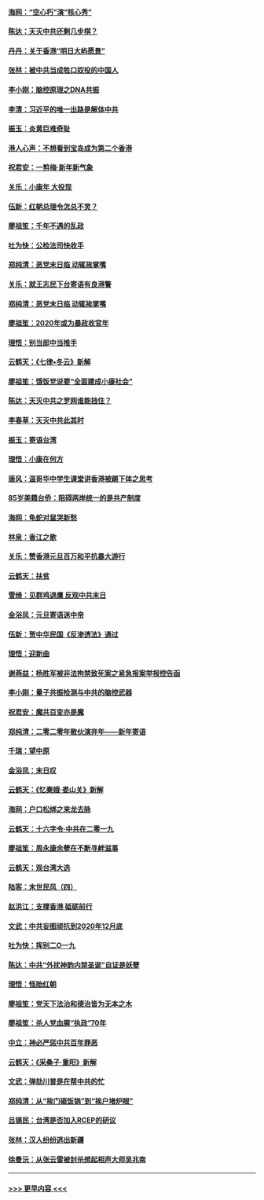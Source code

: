 #### [海网：“空心朽”演“核心秀”](../pages/nsc993/n11783874.md?t=01112111) 
#### [陈达：天灭中共还剩几步棋？](../pages/nsc993/n11783719.md?t=01112111) 
#### [丹丹：关于香港“明日大屿愿景”](../pages/nsc993/n11783273.md?t=01112111) 
#### [张林：被中共当成牲口奴役的中国人](../pages/nsc993/n11782397.md?t=01112111) 
#### [李小刚：脑控原理之DNA共振](../pages/nsc993/n11780962.md?t=01112111) 
#### [李清：习近平的唯一出路是解体中共](../pages/nsc993/n11780866.md?t=01112111) 
#### [振玉：炎黄巨难奇耻](../pages/nsc993/n11779632.md?t=01112111) 
#### [港人心声：不想看到宝岛成为第二个香港](../pages/nsc993/n11778817.md?t=01112111) 
#### [祝君安：一剪梅‧新年新气象](../pages/nsc993/n11776340.md?t=01112111) 
#### [关乐：小康年 大役现](../pages/nsc993/n11774213.md?t=01112111) 
#### [伍新：红朝总理令怎总不灵？](../pages/nsc993/n11770813.md?t=01112111) 
#### [廖祖笙：千年不遇的乱政](../pages/nsc993/n11770373.md?t=01112111) 
#### [吐为快：公检法司快收手](../pages/nsc993/n11770359.md?t=01112111) 
#### [郑纯清：恶党末日临 动辄挨掌嘴](../pages/nsc993/n11769912.md?t=01112111) 
#### [关乐：就王志民下台寄语有良港警](../pages/nsc993/n11769903.md?t=01112111) 
#### [郑纯清：恶党末日临 动辄挨掌嘴](../pages/nsc993/n11769356.md?t=01112111) 
#### [廖祖笙：2020年或为暴政收官年](../pages/nsc993/n11768216.md?t=01112111) 
#### [理悟：别当郎中当推手](../pages/nsc993/n11768243.md?t=01112111) 
#### [云鹤天：《七律▪冬云》新解](../pages/nsc993/n11768204.md?t=01112111) 
#### [廖祖笙：饿饭党说要“全面建成小康社会”](../pages/nsc993/n11767482.md?t=01112111) 
#### [陈达：天灭中共之罗网谁能挡住？](../pages/nsc993/n11767465.md?t=01112111) 
#### [李春草：天灭中共此其时](../pages/nsc993/n11767452.md?t=01112111) 
#### [振玉：寄语台湾](../pages/nsc993/n11767432.md?t=01112111) 
#### [理悟：小康在何方](../pages/nsc993/n11767394.md?t=01112111) 
#### [唐风：温哥华中学生课堂讲香港被踢下体之思考](../pages/nsc993/n11766848.md?t=01112111) 
#### [85岁美籍台侨：阻碍两岸统一的是共产制度](../pages/nsc993/n11765043.md?t=01112111) 
#### [海网：龟蛇对鼠哭新愁](../pages/nsc993/n11764895.md?t=01112111) 
#### [林泉：香江之歌](../pages/nsc993/n11764415.md?t=01112111) 
#### [关乐：赞香港元旦百万和平抗暴大游行](../pages/nsc993/n11764382.md?t=01112111) 
#### [云鹤天：扶贫](../pages/nsc993/n11764245.md?t=01112111) 
#### [雪绮：见群鸡退鹰  反观中共末日](../pages/nsc993/n11762112.md?t=01112111) 
#### [金浴凤：元旦寄语迷中帝](../pages/nsc993/n11761788.md?t=01112111) 
#### [伍新：贺中华民国《反渗透法》通过](../pages/nsc993/n11761994.md?t=01112111) 
#### [理悟：迎新曲](../pages/nsc993/n11761152.md?t=01112111) 
#### [谢燕益：杨胜军被非法拘禁致死案之紧急报案举报控告函](../pages/nsc993/n11756134.md?t=01112111) 
#### [李小刚：量子共振检测与中共的脑控武器](../pages/nsc993/n11754518.md?t=01112111) 
#### [祝君安：魔共百变亦是魔](../pages/nsc993/n11754469.md?t=01112111) 
#### [郑纯清：二零二零年散伙演弃年——新年寄语](../pages/nsc993/n11754195.md?t=01112111) 
#### [千瑞：望中原](../pages/nsc993/n11754159.md?t=01112111) 
#### [金浴凤：末日叹](../pages/nsc993/n11752359.md?t=01112111) 
#### [云鹤天：《忆秦娥‧娄山关》新解](../pages/nsc993/n11752348.md?t=01112111) 
#### [海网：户口松绑之来龙去脉](../pages/nsc993/n11752328.md?t=01112111) 
#### [云鹤天：十六字令‧中共在二零一九](../pages/nsc993/n11752305.md?t=01112111) 
#### [廖祖笙：周永康余孽在不断寻衅滋事](../pages/nsc993/n11751013.md?t=01112111) 
#### [云鹤天：观台湾大选](../pages/nsc993/n11751007.md?t=01112111) 
#### [陆客：末世民风（四）](../pages/nsc993/n11749203.md?t=01112111) 
#### [赵洪江：支撑香港 砥砺前行](../pages/nsc993/n11748482.md?t=01112111) 
#### [文武：中共妄图顽抗到2020年12月底](../pages/nsc993/n11748446.md?t=01112111) 
#### [吐为快：挥别二O一九](../pages/nsc993/n11748411.md?t=01112111) 
#### [陈达：中共“外扰神韵内禁圣诞”自证是妖孽](../pages/nsc993/n11748226.md?t=01112111) 
#### [理悟：怪胎红朝](../pages/nsc993/n11748206.md?t=01112111) 
#### [廖祖笙：党天下法治和德治皆为无本之木](../pages/nsc993/n11748135.md?t=01112111) 
#### [廖祖笙：杀人党血腥“执政”70年](../pages/nsc993/n11745144.md?t=01112111) 
#### [中立：神必严惩中共百年罪恶](../pages/nsc993/n11744970.md?t=01112111) 
#### [云鹤天：《采桑子‧重阳》新解](../pages/nsc993/n11744948.md?t=01112111) 
#### [文武：弹劾川普是在帮中共的忙](../pages/nsc993/n11744758.md?t=01112111) 
#### [郑纯清：从“挨门砸饭锅”到“挨户堵炉眼”](../pages/nsc993/n11744745.md?t=01112111) 
#### [吕锡民：台湾是否加入RCEP的研议](../pages/nsc993/n11744701.md?t=01112111) 
#### [张林：汉人纷纷逃出新疆](../pages/nsc993/n11743530.md?t=01112111) 
#### [徐曼沅：从张云雷被封杀想起相声大师吴兆南](../pages/nsc993/n11741816.md?t=01112111) 

----
#### [ >>> 更早内容 <<< ](../indexes/nsc993-earlier.md)
